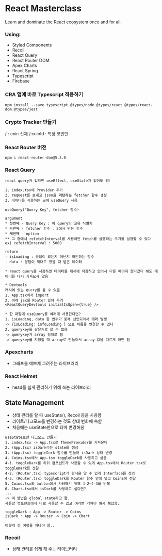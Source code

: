 # React Masterclass

Learn and dominate the React ecosystem once and for all.

### Using:

- Styled Components
- Recoil
- React Query
- React Router DOM
- Apex Charts
- React Spring
- Typescript
- Firebase

### CRA 앱에 바로 Typescript 적용하기

```
npm install --save typescript @types/node @types/react @types/react-dom @types/jest
```

### Crypto Tracker 만들기

/ : coin 전체
/:coinId : 특정 코인만

### React Router 버전

```
npm i react-router-dom@5.3.0
```

### React Query

```
react query가 있으면 useEffect, useState가 없어도 됨!

1. index.tsx에 Provider 추가
2. request를 보내고 json을 리턴하는 fetcher 함수 생성
3. 데이터를 사용하는 곳에 useQuery 사용

useQuery("Query Key", fetcher 함수)

argument
* 첫번째 - Query Key : 이 query의 고유 식별자
* 두번째 - fetcher 함수 : 2에서 만든 함수
* 세번째 - option
** 그 중에서 refetchInterval를 사용하면 fetch를 실행하는 주기를 설정할 수 있다
ex) refetchInterval : 5000

return
- isLoading : 응답이 왔는지 아닌지 확인하는 함수
- data : 응답이 제대로 왔을 때 받은 데이터

* react query를 사용하면 데이터를 캐시에 저장하고 있어서 다른 페이지 왔다갔다 해도 데이터를 다시 가져오지 않음

* Devtools
캐시에 있는 query를 볼 수 있음
1. App.tsx에서 import
2. 아래 jsx를 Router 밑에 두기
<ReactQueryDevtools initialIsOpen={true} />

* 한 파일에 useQuery를 여러개 사용한다면?
1. isLoading, data 등 변수가 중복 선언되어서 에러 발생
-> {isLoading: infoLoading } 으로 이름을 변경할 수 있다
2. querykey를 같은거로 할 수 없음
-> querykey가 array 형태로 됨
-> querykey를 지정할 때 array로 만들어서 array 값을 다르게 하면 됨
```

### Apexcharts

- 그래프를 예쁘게 그려주는 라이브러리

### React Helmet
- head를 쉽게 관리하기 위해 쓰는 라이브러리

## State Management
- 상태 관리를 할 때 useState(), Recoil 등을 사용함
- 라이트/다크모드를 변경하는 것도 상태 변화에 속함
- 처음에는 useState만으로 테마 변경해봄
```
useState로만 다크모드 만들기
1. index.tsx -> App.tsx로 ThemeProvider를 가져온다
2. (App.tsx) isDark라는 state를 생성
3. (App.tsx) toggleDark 함수를 만들어 isDark 상태 변경
4. Coins.tsx에서 App.tsx toggleDark를 사용하고 싶음
4-1. toggleDark를 하위 컴포넌트가 사용할 수 있게 App.tsx에서 Router.tsx로 toggleDark를 전달
4-2. (Router.tsx) typescript가 형식을 알 수 있게 Interface를 정의
4-3. (Router.tsx) toggleDark를 Router 함수 안에 넣고 Coins에 전달
5. Coins.tsx의 button에서 사용하기 위해 4-2~4-3를 반복
6. Chart.tsx에서 isDark를 사용하고 싶다면?
...
-> 이 방법은 global state라고 함.
사용할 컴포넌트에서 바로 사용할 수 없고 여러번 거쳐야 해서 복잡함.

toggleDark : App -> Router -> Coins
isDark : App -> Router -> Coin -> Chart

이렇게 긴 여행을 떠나야 함..
```
### Recoil
- 상태 관리를 쉽게 해 주는 라이브러리
